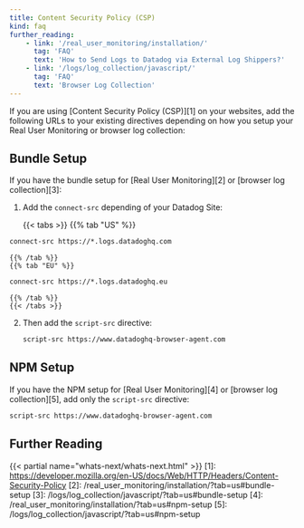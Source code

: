```yaml
---
title: Content Security Policy (CSP)
kind: faq
further_reading:
    - link: '/real_user_monitoring/installation/'
      tag: 'FAQ'
      text: 'How to Send Logs to Datadog via External Log Shippers?'
    - link: '/logs/log_collection/javascript/'
      tag: 'FAQ'
      text: 'Browser Log Collection'
---
```


If you are using [Content Security Policy (CSP)][1] on your websites, add the following URLs to your existing directives depending on how you setup your Real User Monitoring or browser log collection:

## Bundle Setup

If you have the bundle setup for [Real User Monitoring][2] or [browser log collection][3]:

1. Add the `connect-src` depending of your Datadog Site:

    {{< tabs >}}
    {{% tab "US" %}}

```txt
connect-src https://*.logs.datadoghq.com
```

    {{% /tab %}}
    {{% tab "EU" %}}

```txt
connect-src https://*.logs.datadoghq.eu
```

    {{% /tab %}}
    {{< /tabs >}}

2. Then add the `script-src` directive:

    ```txt
    script-src https://www.datadoghq-browser-agent.com
    ```

## NPM Setup

If you have the NPM setup for [Real User Monitoring][4] or [browser log collection][5], add only the `script-src` directive:

```txt
script-src https://www.datadoghq-browser-agent.com
```

## Further Reading

{{< partial name="whats-next/whats-next.html" >}}
[1]: https://developer.mozilla.org/en-US/docs/Web/HTTP/Headers/Content-Security-Policy
[2]: /real_user_monitoring/installation/?tab=us#bundle-setup
[3]: /logs/log_collection/javascript/?tab=us#bundle-setup
[4]: /real_user_monitoring/installation/?tab=us#npm-setup
[5]: /logs/log_collection/javascript/?tab=us#npm-setup
